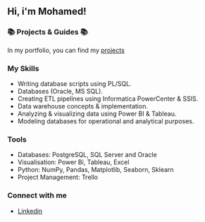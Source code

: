 ## Hi, i'm Mohamed!

### 📚 Projects & Guides 📚
In my portfolio, you can find my [projects](https://github.com/MohamedWageh09?tab=repositories)

### My Skills
- Writing database scripts using PL/SQL.
- Databases (Oracle, MS SQL).
- Creating ETL pipelines using Informatica PowerCenter & SSIS.
- Data warehouse concepts & implementation.
- Analyzing & visualizing data using Power BI & Tableau.
- Modeling databases for operational and analytical purposes.

### Tools
- Databases: PostgreSQL, SQL Server and Oracle
- Visualisation: Power Bi, Tableau, Excel
- Python: NumPy, Pandas, Matplotlib, Seaborn, Sklearn
- Project Management: Trello

### Connect with me
- [Linkedin](https://www.linkedin.com/in/m-wageh)
